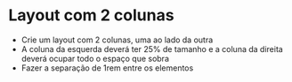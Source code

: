 # Layout com 2 colunas

- Crie um layout com 2 colunas, uma ao lado da outra
- A coluna da esquerda deverá ter 25% de tamanho e a coluna da direita deverá ocupar todo o espaço que sobra
- Fazer a separação de 1rem entre os elementos